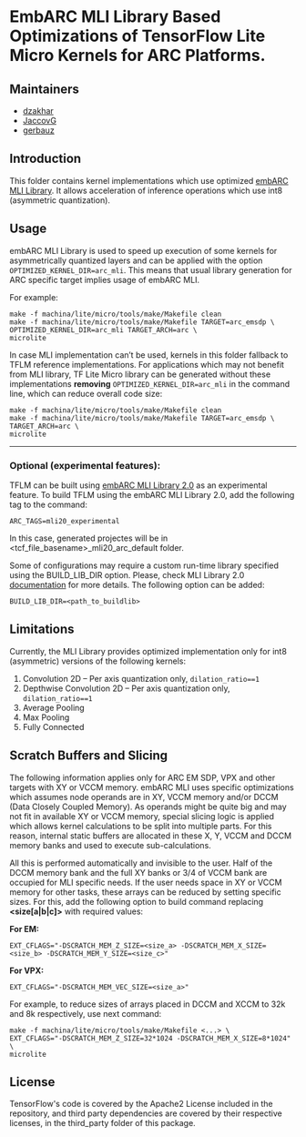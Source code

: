 # EmbARC MLI Library Based Optimizations of TensorFlow Lite Micro Kernels for ARC Platforms.

## Maintainers

*   [dzakhar](https://github.com/dzakhar)
*   [JaccovG](https://github.com/JaccovG)
*   [gerbauz](https://github.com/gerbauz)

## Introduction

This folder contains kernel implementations which use optimized
[embARC MLI Library](https://github.com/foss-for-synopsys-dwc-arc-processors/embarc_mli).
It allows acceleration of inference operations which use int8 (asymmetric
quantization).

## Usage

embARC MLI Library is used to speed up execution of some kernels for 
asymmetrically quantized layers and can be applied with the option `OPTIMIZED_KERNEL_DIR=arc_mli`.
This means that usual library generation for
ARC specific target implies usage of embARC MLI.

For example:

```
make -f machina/lite/micro/tools/make/Makefile clean
make -f machina/lite/micro/tools/make/Makefile TARGET=arc_emsdp \
OPTIMIZED_KERNEL_DIR=arc_mli TARGET_ARCH=arc \
microlite
```

In case MLI implementation can’t be used, kernels in this folder fallback to
TFLM reference implementations. For applications which may not benefit from MLI
library, TF Lite Micro library can be generated without these implementations **removing** `OPTIMIZED_KERNEL_DIR=arc_mli` in the command line, which can reduce overall code size:

```
make -f machina/lite/micro/tools/make/Makefile clean
make -f machina/lite/micro/tools/make/Makefile TARGET=arc_emsdp \
TARGET_ARCH=arc \
microlite
```
---
### Optional (experimental features):

TFLM can be built using [embARC MLI Library 2.0](https://github.com/foss-for-synopsys-dwc-arc-processors/embarc_mli/tree/Release_2.0_EA) as an experimental feature.
To build TFLM using the embARC MLI Library 2.0, add the following tag to the command:
```
ARC_TAGS=mli20_experimental
```
In this case, generated projectes will be in <tcf_file_basename>_mli20_arc_default folder.

Some of configurations may require a custom run-time library specified using the BUILD_LIB_DIR option. Please, check MLI Library 2.0 [documentation](https://github.com/foss-for-synopsys-dwc-arc-processors/embarc_mli/tree/Release_2.0_EA#build-configuration-options) for more details. The following option can be added:
```
BUILD_LIB_DIR=<path_to_buildlib>
```
## Limitations

Currently, the MLI Library provides optimized implementation only for int8
(asymmetric) versions of the following kernels: 
1. Convolution 2D – Per axis
quantization only, `dilation_ratio==1` 
2. Depthwise Convolution 2D – Per axis
quantization only, `dilation_ratio==1` 
3. Average Pooling 
4. Max Pooling 
5. Fully Connected

## Scratch Buffers and Slicing

The following information applies only for ARC EM SDP, VPX and other targets with XY or VCCM
memory. embARC MLI uses specific optimizations which assumes node operands are
in XY, VCCM memory and/or DCCM (Data Closely Coupled Memory). As operands might be
quite big and may not fit in available XY or VCCM memory, special slicing logic is
applied which allows kernel calculations to be split into multiple parts. For
this reason, internal static buffers are allocated in these X, Y, VCCM and DCCM memory
banks and used to execute sub-calculations.

All this is performed automatically and invisible to the user. Half of the DCCM
memory bank and the full XY banks or 3/4 of VCCM bank are occupied for MLI specific needs.
If the user needs space in XY or VCCM memory for other tasks, these arrays can be reduced by
setting specific sizes. For this, add the following option to build command
replacing **<size[a|b|c]>** with required values:

**For EM:**
```
EXT_CFLAGS="-DSCRATCH_MEM_Z_SIZE=<size_a> -DSCRATCH_MEM_X_SIZE=<size_b> -DSCRATCH_MEM_Y_SIZE=<size_c>"
```
**For VPX:**
```
EXT_CFLAGS="-DSCRATCH_MEM_VEC_SIZE=<size_a>"
```

For example, to reduce sizes of arrays placed in DCCM and XCCM to 32k and 8k
respectively, use next command:

```
make -f machina/lite/micro/tools/make/Makefile <...> \
EXT_CFLAGS="-DSCRATCH_MEM_Z_SIZE=32*1024 -DSCRATCH_MEM_X_SIZE=8*1024" \
microlite
```

## License

TensorFlow's code is covered by the Apache2 License included in the repository,
and third party dependencies are covered by their respective licenses, in the
third_party folder of this package.
